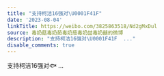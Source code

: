 ```yaml
---
title: "支持柯洁16强对\U0001F41F"
date: '2023-08-04'
linkTitle: https://weibo.com/3825863518/Nd2gMxDul
source: 毒奶菇毒奶茹毒奶茄毒奶喆毒奶囍的微博
description: "支持柯洁16强对\U0001F41F  ..."
disable_comments: true
---
```

支持柯洁16强对🐟  ...